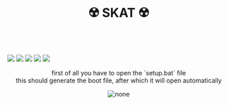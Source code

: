 
<h1 align="center"> ☢️ SKAT ☢️ </h1>
<br>
<br>
<p>
  <img src="https://img.shields.io/github/languages/top/kl3ssydra/SKAT?color=#a3ff96&label-style=flat-square" </a>
  <img src="https://img.shields.io/github/last-commit/kl3ssydra/SKAT?color=#a3ff96&label-style=flat-square" </a>
  <img src="https://img.shields.io/github/downloads/kl3ssydra/SKAT?color=#a3ff96&labellabel=1.4.6 Downloads&style=flat-square" </a>
  <img src="https://img.shields.io/github/stars/kl3ssydra/SKAT?color=#a3ff96&label=Stars&style=flat-square" </a>
  <img src="https://img.shields.io/github/forks/kl3ssydra/SKAT?color=#a3ff96&label=Stars&style=flat-square" </a>
</p>
<p align="center">
  first of all you have to open the `setup.bat` file
  <br>
  this should generate the boot file, after which it will open automatically
</p>
<p align="center">
  <img src=https://user-images.githubusercontent.com/59760485/181052394-da4ac53d-9aaa-42da-b74b-db40e461fe7d.png alt="none">
<p>

